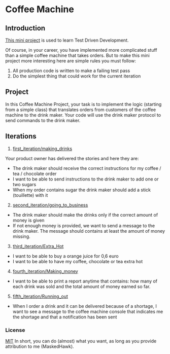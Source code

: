 # Coffee Machine

## Introduction

[This mini project](http://simcap.github.io/coffeemachine/) is used to learn Test Driven Development.

Of course, in your career, you have implemented more complicated stuff than a simple coffee machine that takes orders. But to make this mini project more interesting here are simple rules you must follow:

1. All production code is written to make a failing test pass
2. Do the simplest thing that could work for the current iteration

## Project

In this Coffee Machine Project, your task is to implement the logic (starting from a simple class) that translates orders from customers of the coffee machine to the drink maker. Your code will use the drink maker protocol to send commands to the drink maker.

## Iterations

1. [first_iteration/making_drinks](https://github.com/MaskedHawk/CoffeeMachine/tree/first_iteration/making_drinks)

  Your product owner has delivered the stories and here they are:

  * The drink maker should receive the correct instructions for my coffee / tea / chocolate order
  * I want to be able to send instructions to the drink maker to add one or two sugars
  * When my order contains sugar the drink maker should add a stick (touillette) with it

2. [second_iteration/going_to_business](https://github.com/MaskedHawk/CoffeeMachine/tree/second_iteration/going_to_business)

  * The drink maker should make the drinks only if the correct amount of money is given
  * If not enough money is provided, we want to send a message to the drink maker.
    The message should contains at least the amount of money missing.

3. [third_iteration/Extra_Hot](https://github.com/MaskedHawk/CoffeeMachine/tree/third_iteration/Extra_Hot)

  * I want to be able to buy a orange juice for 0,6 euro
  * I want to be able to have my coffee, chocolate or tea extra hot

4. [fourth_iteration/Making_money](https://github.com/MaskedHawk/CoffeeMachine/tree/fourth_iteration/Making_money)

  * I want to be able to print a report anytime that contains:
    how many of each drink was sold and the total amount of money earned so far.

5. [fifth_iteration/Running_out](https://github.com/MaskedHawk/CoffeeMachine/tree/fifth_iteration/Running_out)

  * When I order a drink and it can be delivered because of a shortage,
  I want to see a message to the coffee machine console that indicates me the shortage
  and that a notification has been sent

### License

[MIT](https://choosealicense.com/licenses/mit/) In short, you can do (almost) what you want, as long as you provide attribution to me (MaskedHawk).

